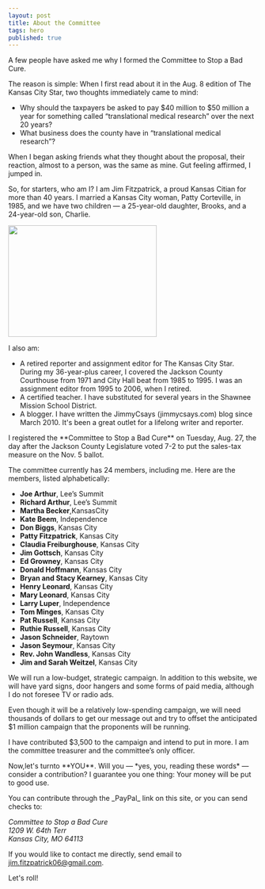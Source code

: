```yaml
---
layout: post
title: About the Committee
tags: hero
published: true
---
```


<p>A few people have asked me why I formed the Committee to Stop a Bad Cure.</p>

<p>The reason is simple: When I first read about it in the Aug. 8 edition of The Kansas City Star, two thoughts immediately came to mind:</p>
<ul>
	<li>Why should the taxpayers be asked to pay $40 million to $50 million a year for something called “translational medical research” over the next 20 years?</li>
	<li>What business does the county have in “translational medical research”?</li>
</ul>

<p> When I began asking friends what they thought about the proposal, their reaction, almost to a person, was the same as mine. Gut feeling affirmed, I jumped in.</p>

<p>So, for starters, who am I? I am Jim Fitzpatrick, a proud Kansas Citian for more than 40 years. I married a Kansas City woman, Patty Corteville, in 1985, and we have two children — a 25-year-old daughter, Brooks, and a 24-year-old son, Charlie.</p>

<img src="{{ site.baseurl }}/img/jimfitz.jpg" width="300" height="225" />

I also am:

- A retired reporter and assignment editor for The Kansas City Star. During my 36-year-plus career, I covered the Jackson County Courthouse from 1971 and City Hall beat from 1985 to 1995. I was an assignment editor from 1995 to 2006, when I retired.
- A certified teacher. I have substituted for several years in the Shawnee Mission School District.
- A blogger. I have written the JimmyCsays (jimmycsays.com) blog since March 2010. It's been a great outlet for a lifelong writer and reporter.    

<p>I registered the **Committee to Stop a Bad Cure** on Tuesday, Aug. 27, the day after the Jackson County Legislature voted 7-2 to put the sales-tax measure on the Nov. 5 ballot.</p> 

<p>The committee currently has 24 members, including me. Here are the members, listed alphabetically:</p> 

- **Joe Arthur**, Lee’s Summit
- **Richard Arthur**, Lee’s Summit
- **Martha Becker**,KansasCity
- **Kate Beem**, Independence
- **Don Biggs**, Kansas City
- **Patty Fitzpatrick**, Kansas City
- **Claudia Freiburghouse**, Kansas City
- **Jim Gottsch**, Kansas City
- **Ed Growney**, Kansas City
- **Donald Hoffmann**, Kansas City
- **Bryan and Stacy Kearney**, Kansas City
- **Henry Leonard**, Kansas City
- **Mary Leonard**, Kansas City
- **Larry Luper**, Independence
- **Tom Minges**, Kansas City
- **Pat Russell**, Kansas City
- **Ruthie Russell**, Kansas City
- **Jason Schneider**, Raytown
- **Jason Seymour**, Kansas City 
- **Rev. John Wandless**, Kansas City
- **Jim and Sarah Weitzel**, Kansas City

<p>We will run a low-budget, strategic campaign. In addition to this website, we will have yard signs, door hangers and some forms of paid media, although I do not foresee TV or radio ads.</p>

<p>Even though it will be a relatively low-spending campaign, we will need thousands of dollars to get our message out and try to offset the anticipated $1 million campaign that the proponents will be running.</p>

<p>I have contributed $3,500 to the campaign and intend to put in more. I am the committee treasurer and the committee’s only officer.</p>

<p>Now,let's turnto **YOU**. Will you — *yes, you, reading these words* — consider a contribution? I guarantee you one thing: Your money will be put to good use.</p>

<p>You can contribute through the _PayPal_ link on this site, or you can send checks to:</p>

<address>
Committee to Stop a Bad Cure<br/>
1209 W. 64th Terr<br/>
Kansas City, MO  64113<br/>
</address>

<p>If you would like to contact me directly, send email to <a href="mailto: jim.fitzpatrick06@gmail.com">jim.fitzpatrick06@gmail.com</a>.</p>

<p>Let's roll!</p>